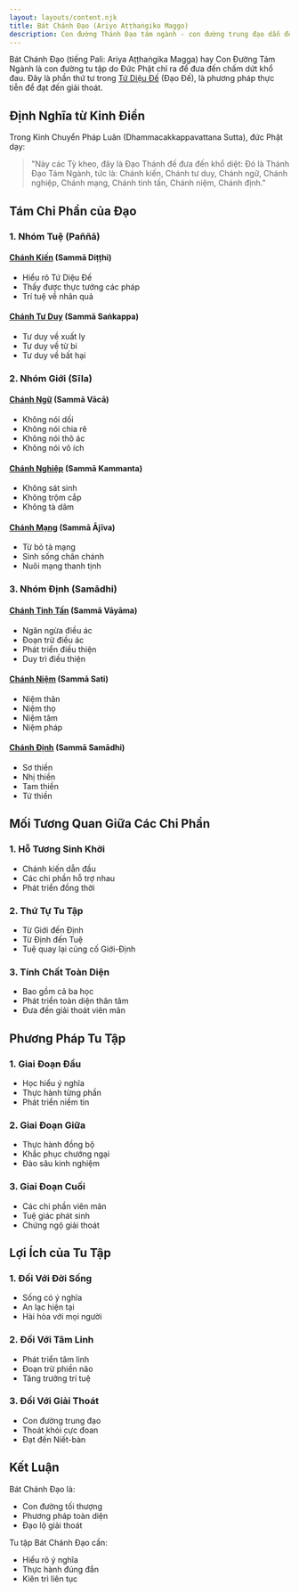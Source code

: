 ```yaml
---
layout: layouts/content.njk
title: Bát Chánh Đạo (Ariyo Aṭṭhaṅgiko Maggo)
description: Con đường Thánh Đạo tám ngành - con đường trung đạo dẫn đến giải thoát, là phần thứ tư trong Tứ Diệu Đế (Đạo Đế).
---
```


Bát Chánh Đạo (tiếng Pali: Ariya Aṭṭhaṅgika Magga) hay Con Đường Tám Ngành là con đường tu tập do Đức Phật chỉ ra để đưa đến chấm dứt khổ đau. Đây là phần thứ tư trong [Tứ Diệu Đế](/content/tu-dieu-de/) (Đạo Đế), là phương pháp thực tiễn để đạt đến giải thoát.

## Định Nghĩa từ Kinh Điển

Trong Kinh Chuyển Pháp Luân (Dhammacakkappavattana Sutta), đức Phật dạy:

> "Này các Tỳ kheo, đây là Đạo Thánh đế đưa đến khổ diệt: Đó là Thánh Đạo Tám Ngành, tức là: Chánh kiến, Chánh tư duy, Chánh ngữ, Chánh nghiệp, Chánh mạng, Chánh tinh tấn, Chánh niệm, Chánh định."

## Tám Chi Phần của Đạo

### 1. Nhóm Tuệ (Paññā)

#### [Chánh Kiến](/content/chanh-kien/) (Sammā Diṭṭhi)
- Hiểu rõ Tứ Diệu Đế
- Thấy được thực tướng các pháp
- Trí tuệ về nhân quả

#### [Chánh Tư Duy](/content/chanh-tu-duy/) (Sammā Saṅkappa)
- Tư duy về xuất ly
- Tư duy về từ bi
- Tư duy về bất hại

### 2. Nhóm Giới (Sīla)

#### [Chánh Ngữ](/content/chanh-ngu/) (Sammā Vācā)
- Không nói dối
- Không nói chia rẽ
- Không nói thô ác
- Không nói vô ích

#### [Chánh Nghiệp](/content/chanh-nghiep/) (Sammā Kammanta)
- Không sát sinh
- Không trộm cắp
- Không tà dâm

#### [Chánh Mạng](/content/chanh-mang/) (Sammā Ājīva)
- Từ bỏ tà mạng
- Sinh sống chân chánh
- Nuôi mạng thanh tịnh

### 3. Nhóm Định (Samādhi)

#### [Chánh Tinh Tấn](/content/chanh-tinh-tan/) (Sammā Vāyāma)
- Ngăn ngừa điều ác
- Đoạn trừ điều ác
- Phát triển điều thiện
- Duy trì điều thiện

#### [Chánh Niệm](/content/chanh-niem/) (Sammā Sati)
- Niệm thân
- Niệm thọ
- Niệm tâm
- Niệm pháp

#### [Chánh Định](/content/chanh-dinh/) (Sammā Samādhi)
- Sơ thiền
- Nhị thiền
- Tam thiền
- Tứ thiền

## Mối Tương Quan Giữa Các Chi Phần

### 1. Hỗ Tương Sinh Khởi
- Chánh kiến dẫn đầu
- Các chi phần hỗ trợ nhau
- Phát triển đồng thời

### 2. Thứ Tự Tu Tập
- Từ Giới đến Định
- Từ Định đến Tuệ
- Tuệ quay lại củng cố Giới-Định

### 3. Tính Chất Toàn Diện
- Bao gồm cả ba học
- Phát triển toàn diện thân tâm
- Đưa đến giải thoát viên mãn

## Phương Pháp Tu Tập

### 1. Giai Đoạn Đầu
- Học hiểu ý nghĩa
- Thực hành từng phần
- Phát triển niềm tin

### 2. Giai Đoạn Giữa
- Thực hành đồng bộ
- Khắc phục chướng ngại
- Đào sâu kinh nghiệm

### 3. Giai Đoạn Cuối
- Các chi phần viên mãn
- Tuệ giác phát sinh
- Chứng ngộ giải thoát

## Lợi Ích của Tu Tập

### 1. Đối Với Đời Sống
- Sống có ý nghĩa
- An lạc hiện tại
- Hài hòa với mọi người

### 2. Đối Với Tâm Linh
- Phát triển tâm linh
- Đoạn trừ phiền não
- Tăng trưởng trí tuệ

### 3. Đối Với Giải Thoát
- Con đường trung đạo
- Thoát khỏi cực đoan
- Đạt đến Niết-bàn

## Kết Luận

Bát Chánh Đạo là:
- Con đường tối thượng
- Phương pháp toàn diện
- Đạo lộ giải thoát

Tu tập Bát Chánh Đạo cần:
- Hiểu rõ ý nghĩa
- Thực hành đúng đắn
- Kiên trì liên tục
